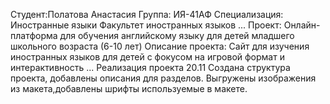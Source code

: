 Студент:Полатова Анастасия
Группа: ИЯ-41АФ
Специализация: Иностранные языки
Факультет иностранных языков
...
Проект: Онлайн-платформа для обучения английскому языку для детей младшего школьного возраста (6-10 лет)
Описание проекта: Сайт для изучения иностранных языков для детей с фокусом на игровой формат и интерактивность
...
Реализация проекта
20.11 Создана структура проекта, добавлены описания для разделов. Выгружены изображения из макета,добавлены шрифты используемые в макете.
